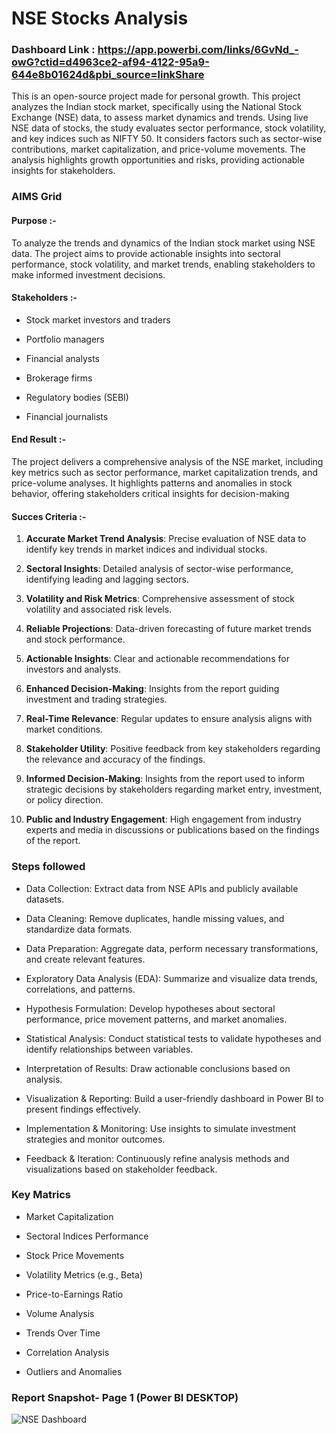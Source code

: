 # NSE Stocks Analysis

### Dashboard Link : https://app.powerbi.com/links/6GvNd_-owG?ctid=d4963ce2-af94-4122-95a9-644e8b01624d&pbi_source=linkShare

This is an open-source project made for personal growth. This project analyzes the Indian stock market, specifically using the National Stock Exchange (NSE) data, to assess market dynamics and trends. Using live NSE data of stocks, the study evaluates sector performance, stock volatility, and key indices such as NIFTY 50. It considers factors such as sector-wise contributions, market capitalization, and price-volume movements. The analysis highlights growth opportunities and risks, providing actionable insights for stakeholders.

### AIMS Grid 

#### Purpose :- 
To analyze the trends and dynamics of the Indian stock market using NSE data. The project aims to provide actionable insights into sectoral performance, stock volatility, and market trends, enabling stakeholders to make informed investment decisions.

#### Stakeholders :-
- Stock market investors and traders

- Portfolio managers

- Financial analysts

- Brokerage firms

- Regulatory bodies (SEBI)

- Financial journalists

#### End Result :-
The project delivers a comprehensive analysis of the NSE market, including key metrics such as sector performance, market capitalization trends, and price-volume analyses. It highlights patterns and anomalies in stock behavior, offering stakeholders critical insights for decision-making

#### Succes Criteria :-

1. **Accurate Market Trend Analysis**: Precise evaluation of NSE data to identify key trends in market indices and individual stocks.

2. **Sectoral Insights**: Detailed analysis of sector-wise performance, identifying leading and lagging sectors.

3. **Volatility and Risk Metrics**: Comprehensive assessment of stock volatility and associated risk levels.

4. **Reliable Projections**: Data-driven forecasting of future market trends and stock performance.

5. **Actionable Insights**: Clear and actionable recommendations for investors and analysts.

6. **Enhanced Decision-Making**: Insights from the report guiding investment and trading strategies.

7. **Real-Time Relevance**: Regular updates to ensure analysis aligns with market conditions.

8. **Stakeholder Utility**: Positive feedback from key stakeholders regarding the relevance and accuracy of the findings.

9. **Informed Decision-Making**: Insights from the report used to inform strategic decisions by stakeholders regarding market entry, investment, or policy direction.

10. **Public and Industry Engagement**: High engagement from industry experts and media in discussions or publications based on the findings of the report.


### Steps followed 

- Data Collection: Extract data from NSE APIs and publicly available datasets.

- Data Cleaning: Remove duplicates, handle missing values, and standardize data formats.

- Data Preparation: Aggregate data, perform necessary transformations, and create relevant features.

- Exploratory Data Analysis (EDA): Summarize and visualize data trends, correlations, and patterns.

- Hypothesis Formulation: Develop hypotheses about sectoral performance, price movement patterns, and market anomalies.

- Statistical Analysis: Conduct statistical tests to validate hypotheses and identify relationships between variables.

- Interpretation of Results: Draw actionable conclusions based on analysis.

- Visualization & Reporting: Build a user-friendly dashboard in Power BI to present findings effectively.

- Implementation & Monitoring: Use insights to simulate investment strategies and monitor outcomes.

- Feedback & Iteration: Continuously refine analysis methods and visualizations based on stakeholder feedback.

### Key Matrics 

- Market Capitalization

- Sectoral Indices Performance

- Stock Price Movements

- Volatility Metrics (e.g., Beta)

- Price-to-Earnings Ratio

- Volume Analysis

- Trends Over Time

- Correlation Analysis

- Outliers and Anomalies

### Report Snapshot- Page 1 (Power BI DESKTOP)

![NSE Dashboard](https://github.com/user-attachments/assets/7baaad22-e0a9-4f35-8d39-57b285b254ee)
